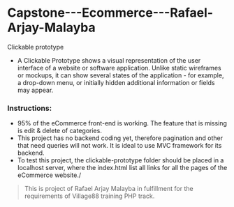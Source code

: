 # Capstone---Ecommerce---Rafael-Arjay-Malayba

Clickable prototype
  * A Clickable Prototype shows a visual representation of the user interface of a website or software application. Unlike static wireframes or mockups, it can show several states of the application - for example, a drop-down menu, or initially hidden additional information or fields may appear.
### Instructions:
  * 95% of the eCommerce front-end is working. The feature that is missing is edit & delete of categories.
  * This project has no backend coding yet, therefore pagination and other that need queries will not work. It is ideal to use MVC framework for its backend.
  * To test this project, the clickable-prototype folder should be placed in a localhost server, where the index.html list all links for all the pages of the eCommerce website./
 > This is project of Rafael Arjay Malayba in fulfillment for the requirements of Village88 training PHP track.
